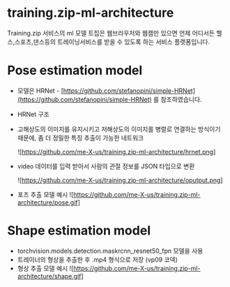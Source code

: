 # training.zip-ml-architecture
Training.zip 서비스의 ml 모델 
트집은 웹브라우저와 웹캠만 있으면 언제 어디서든 헬스,스포츠,댄스등의 트레이닝서비스를 받을 수 있도록 하는 서비스 플랫폼입니다.

# Pose estimation model

- 모델은 HRNet  - [https://github.com/stefanopini/simple-HRNet](https://github.com/stefanopini/simple-HRNet) 를 참조하였습니다.
- HRNet 구조
- 고해상도의 이미지를 유지시키고 저해상도의 이미지를 병렬로 연결하는 방식이기 때문에, 좀 더 정밀한 특징 추출이 가능한 네트워크

    ![https://github.com/me-X-us/training.zip-ml-architecture/hrnet.png]

- video 데이터를 입력 받아서 사람의 관절 정보를 JSON 타입으로 변환

    ![https://github.com/me-X-us/training.zip-ml-architecture/oputput.png]
- 포즈 추출 모델 예시
    ![https://github.com/me-X-us/training.zip-ml-architecture/pose.gif]
# Shape estimation model

- torchvision.models.detection.maskrcnn_resnet50_fpn 모델을 사용
- 트레이너의 형상을 추출한 후 .mp4 형식으로 저장 (vp09 코덱)
- 형상 추출 모델 예시
 ![https://github.com/me-X-us/training.zip-ml-architecture/shape.gif]
